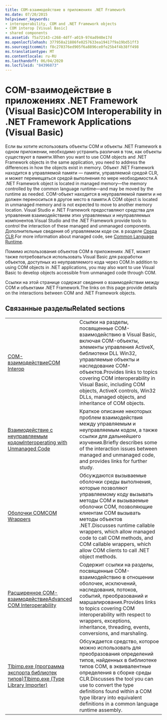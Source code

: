```yaml
---
title: COM-взаимодействие в приложениях .NET Framework
ms.date: 07/20/2015
helpviewer_keywords:
- interoperability, COM and .NET Framework objects
- COM interop [Visual Basic]
- shared components
ms.assetid: f5a72143-c268-4dff-a019-974ad940e17d
ms.openlocfilehash: 377958a21886fe0257633ea19417f9a19bd51ff3
ms.sourcegitcommit: f8c270376ed905f6a8896ce0fe25b4f4b38ff498
ms.translationtype: MT
ms.contentlocale: ru-RU
ms.lasthandoff: 06/04/2020
ms.locfileid: "84396873"
---
```

# <a name="com-interoperability-in-net-framework-applications-visual-basic"></a><span data-ttu-id="5c467-102">COM-взаимодействие в приложениях .NET Framework (Visual Basic)</span><span class="sxs-lookup"><span data-stu-id="5c467-102">COM Interoperability in .NET Framework Applications (Visual Basic)</span></span>

<span data-ttu-id="5c467-103">Если вы хотите использовать объекты COM и объекты .NET Framework в одном приложении, необходимо устранить различия в том, как объекты существуют в памяти.</span><span class="sxs-lookup"><span data-stu-id="5c467-103">When you want to use COM objects and .NET Framework objects in the same application, you need to address the differences in how the objects exist in memory.</span></span> <span data-ttu-id="5c467-104">Объект .NET Framework находится в управляемой памяти — памяти, управляемой средой CLR, и может перемещаться средой выполнения по мере необходимости.</span><span class="sxs-lookup"><span data-stu-id="5c467-104">A .NET Framework object is located in managed memory—the memory controlled by the common language runtime—and may be moved by the runtime as needed.</span></span> <span data-ttu-id="5c467-105">COM-объект находится в неуправляемой памяти и не должен переноситься в другое место в памяти.</span><span class="sxs-lookup"><span data-stu-id="5c467-105">A COM object is located in unmanaged memory and is not expected to move to another memory location.</span></span> <span data-ttu-id="5c467-106">Visual Studio и .NET Framework предоставляют средства для управления взаимодействием этих управляемых и неуправляемых компонентов.</span><span class="sxs-lookup"><span data-stu-id="5c467-106">Visual Studio and the .NET Framework provide tools to control the interaction of these managed and unmanaged components.</span></span> <span data-ttu-id="5c467-107">Дополнительные сведения об управляемом коде см. в разделе [Среда CLR](../../../standard/clr.md).</span><span class="sxs-lookup"><span data-stu-id="5c467-107">For more information about managed code, see [Common Language Runtime](../../../standard/clr.md).</span></span>

<span data-ttu-id="5c467-108">Помимо использования объектов COM в приложениях .NET, может также потребоваться использовать Visual Basic для разработки объектов, доступных из неуправляемого кода через COM.</span><span class="sxs-lookup"><span data-stu-id="5c467-108">In addition to using COM objects in .NET applications, you may also want to use Visual Basic to develop objects accessible from unmanaged code through COM.</span></span>

<span data-ttu-id="5c467-109">Ссылки на этой странице содержат сведения о взаимодействии между COM и объектами .NET Framework.</span><span class="sxs-lookup"><span data-stu-id="5c467-109">The links on this page provide details on the interactions between COM and .NET Framework objects.</span></span>

## <a name="related-sections"></a><span data-ttu-id="5c467-110">Связанные разделы</span><span class="sxs-lookup"><span data-stu-id="5c467-110">Related sections</span></span>

| | |
|---------|---------|
| [<span data-ttu-id="5c467-111">COM-взаимодействие</span><span class="sxs-lookup"><span data-stu-id="5c467-111">COM Interop</span></span>](index.md) | <span data-ttu-id="5c467-112">Ссылки на разделы, посвященные COM-взаимодействию в Visual Basic, включая COM-объекты, элементы управления ActiveX, библиотеки DLL Win32, управляемые объекты и наследование COM-объектов.</span><span class="sxs-lookup"><span data-stu-id="5c467-112">Provides links to topics covering COM interoperability in Visual Basic, including COM objects, ActiveX controls, Win32 DLLs, managed objects, and inheritance of COM objects.</span></span> |
| [<span data-ttu-id="5c467-113">Взаимодействие с неуправляемым кодом</span><span class="sxs-lookup"><span data-stu-id="5c467-113">Interoperating with Unmanaged Code</span></span>](../../../framework/interop/index.md) | <span data-ttu-id="5c467-114">Краткое описание некоторых проблем взаимодействия между управляемым и неуправляемым кодом, а также ссылки для дальнейшего изучения.</span><span class="sxs-lookup"><span data-stu-id="5c467-114">Briefly describes some of the interaction issues between managed and unmanaged code, and provides links for further study.</span></span> |
| [<span data-ttu-id="5c467-115">Oболочки COM</span><span class="sxs-lookup"><span data-stu-id="5c467-115">COM Wrappers</span></span>](../../../standard/native-interop/com-wrappers.md) | <span data-ttu-id="5c467-116">Обсуждаются вызываемые оболочки среды выполнения, которые позволяют управляемому коду вызывать методы COM и вызываемые оболочки COM, позволяющие клиентам COM вызывать методы объектов .NET.</span><span class="sxs-lookup"><span data-stu-id="5c467-116">Discusses runtime callable wrappers, which allow managed code to call COM methods, and COM callable wrappers, which allow COM clients to call .NET object methods.</span></span> |
| [<span data-ttu-id="5c467-117">Расширенное COM-взаимодействие</span><span class="sxs-lookup"><span data-stu-id="5c467-117">Advanced COM Interoperability</span></span>](../../../framework/interop/index.md) | <span data-ttu-id="5c467-118">Содержит ссылки на разделы, посвященные COM-взаимодействию в отношении оболочек, исключений, наследования, потоков, событий, преобразований и маршалирования.</span><span class="sxs-lookup"><span data-stu-id="5c467-118">Provides links to topics covering COM interoperability with respect to wrappers, exceptions, inheritance, threading, events, conversions, and marshaling.</span></span> |
| [<span data-ttu-id="5c467-119">Tlbimp.exe (программа экспорта библиотек типов)</span><span class="sxs-lookup"><span data-stu-id="5c467-119">Tlbimp.exe (Type Library Importer)</span></span>](../../../framework/tools/tlbimp-exe-type-library-importer.md) | <span data-ttu-id="5c467-120">Обсуждается средство, которое можно использовать для преобразования определений типов, найденных в библиотеке типов COM, в эквивалентные определения в сборке среды CLR.</span><span class="sxs-lookup"><span data-stu-id="5c467-120">Discusses the tool you can use to convert the type definitions found within a COM type library into equivalent definitions in a common language runtime assembly.</span></span> |
